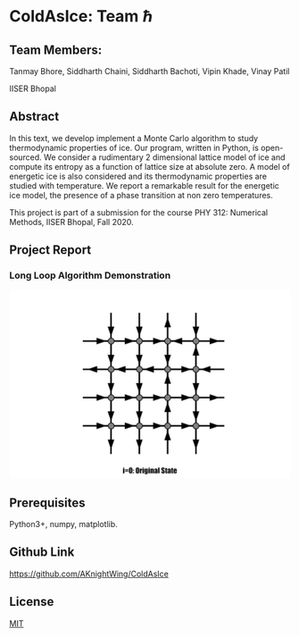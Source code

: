 # ColdAsIce: Team ℏ
## Team Members:
Tanmay Bhore, Siddharth Chaini, Siddharth Bachoti, Vipin Khade, Vinay Patil

IISER Bhopal

## Abstract
In this text, we develop implement a Monte Carlo algorithm to study thermodynamic properties of ice. Our program, written in Python, is open-sourced. We consider a rudimentary 2 dimensional lattice model of ice and compute its entropy as a function of lattice size at absolute zero. A model of energetic ice is also considered and its thermodynamic properties are studied with temperature. We report a remarkable result for the energetic ice model, the presence of a phase transition at non zero temperatures.

This project is part of a submission for the course PHY 312: Numerical Methods, IISER Bhopal, Fall 2020.

## Project Report
<Insert Link>

### Long Loop Algorithm Demonstration
![Long loop gif](/media/slower_long_loop.gif)

## Prerequisites

Python3+, numpy, matplotlib. 

## Github Link
https://github.com/AKnightWing/ColdAsIce

## License
[MIT](https://choosealicense.com/licenses/mit/)
